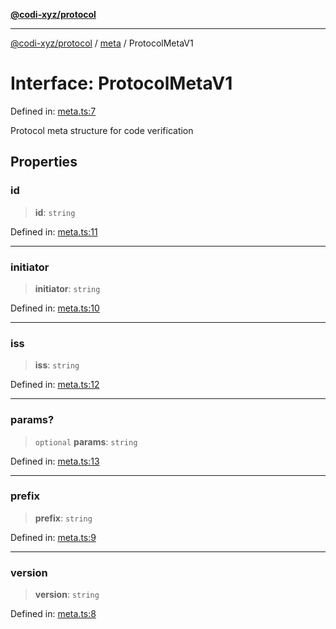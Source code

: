 [**@codi-xyz/protocol**](../../README.md)

***

[@codi-xyz/protocol](../../modules.md) / [meta](../README.md) / ProtocolMetaV1

# Interface: ProtocolMetaV1

Defined in: [meta.ts:7](https://github.com/codi-xyz/protocol/blob/002e813eac9470bcfdb2a1790ddea7c341cb39dd/src/meta.ts#L7)

Protocol meta structure for code verification

## Properties

### id

> **id**: `string`

Defined in: [meta.ts:11](https://github.com/codi-xyz/protocol/blob/002e813eac9470bcfdb2a1790ddea7c341cb39dd/src/meta.ts#L11)

***

### initiator

> **initiator**: `string`

Defined in: [meta.ts:10](https://github.com/codi-xyz/protocol/blob/002e813eac9470bcfdb2a1790ddea7c341cb39dd/src/meta.ts#L10)

***

### iss

> **iss**: `string`

Defined in: [meta.ts:12](https://github.com/codi-xyz/protocol/blob/002e813eac9470bcfdb2a1790ddea7c341cb39dd/src/meta.ts#L12)

***

### params?

> `optional` **params**: `string`

Defined in: [meta.ts:13](https://github.com/codi-xyz/protocol/blob/002e813eac9470bcfdb2a1790ddea7c341cb39dd/src/meta.ts#L13)

***

### prefix

> **prefix**: `string`

Defined in: [meta.ts:9](https://github.com/codi-xyz/protocol/blob/002e813eac9470bcfdb2a1790ddea7c341cb39dd/src/meta.ts#L9)

***

### version

> **version**: `string`

Defined in: [meta.ts:8](https://github.com/codi-xyz/protocol/blob/002e813eac9470bcfdb2a1790ddea7c341cb39dd/src/meta.ts#L8)
